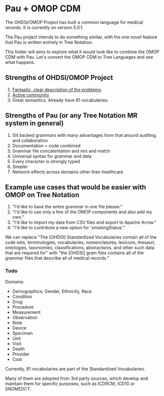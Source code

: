 # Pau + OMOP CDM

The OHDSI/OMOP Project has built a common language for medical records. It is currently on version 5.0.1.

The Pau project intends to do something similar, with the one novel feature that Pau is written entirely in Tree Notation.

This folder will aims to explore what it would look like to combine the OMOP CDM with Pau. Let's convert the OMOP CDM to Tree Languages and see what happens.

## Strengths of OHDSI/OMOP Project

1. [Fantastic, clear description of the problems](https://www.ohdsi.org/web/wiki/doku.php?id=documentation:vocabulary:background).
2. [Active community](https://forums.ohdsi.org/)
3. Great semantics. Already have 81 vocabularies.

## Strengths of Pau (or any Tree Notation MR system in general)

1. Git backed grammars with many advantages from that around auditing and collaboration
2. Documentation + code combined
3. Grammar file concatentation and mix and match
4. Universal syntax for grammar and data
5. Every character is strongly typed
6. Simpler
7. Network effects across domains other than healthcare

## Example use cases that would be easier with OMOP on Tree Notation

1. "I'd like to have the entire grammar in one file please."
2. "I'd like to use only a few of the OMOP components and also add my own."
3. "I'd like to import my data from CSV files and export to Apache Arrow."
4. "I'd like to contribute a new option for 'smokingStatus'."

We can replace "The [OHDSI] Standardized Vocabularies contain all of the code sets, terminologies, vocabularies, nomenclatures, lexicons, thesauri, ontologies, taxonomies, classifications, abstractions, and other such data that are required for" with "the [OHDSI] gram files contains all of the grammar files that describe all of medical records."

### Todo

Domains:

- Demographics: Gender, Ethnicity, Race
- Condition
- Drug
- Procedure
- Measurement
- Observation
- Note
- Device
- Specimen
- Unit
- Visit
- Death
- Provider
- Cost

Currently, 81 vocabularies are part of the Standardized Vocabularies.

Many of them are adopted from 3rd party sources, which develop and maintain them for specific purposes, such as ICD9CM, ICD10 or SNOMEDCT.
